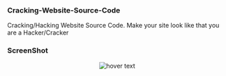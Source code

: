 ### Cracking-Website-Source-Code
Cracking/Hacking Website Source Code. Make your site look like that you are a Hacker/Cracker

### ScreenShot
<p align="center">
  <img src="https://media.discordapp.net/attachments/550242758141542407/772949129538174986/unknown.png?width=1442&height=579" title="hover text">
</p
